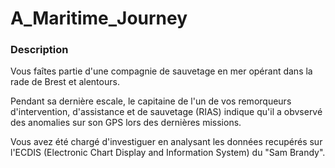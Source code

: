 # A_Maritime_Journey

### Description

Vous faîtes partie d'une compagnie de sauvetage en mer opérant dans la rade de Brest et alentours.

Pendant sa dernière escale, le capitaine de l'un de vos remorqueurs d'intervention, d'assistance et de sauvetage (RIAS) indique qu'il a obvservé des anomalies sur son GPS lors des dernières missions.

Vous avez été chargé d'investiguer en analysant les données recupérés sur l'ECDIS (Electronic Chart Display and Information System) du "Sam Brandy".
